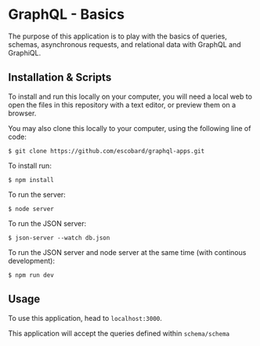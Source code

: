 # GraphQL - Basics

The purpose of this application is to play with the basics of queries, schemas, asynchronous requests, and relational data with GraphQL and GraphiQL.

## Installation & Scripts

To install and run this locally on your computer, you will need a local web to open the files in this repository with a text editor, or preview them on a browser.

You may also clone this locally to your computer, using the following line of code:

```
$ git clone https://github.com/escobard/graphql-apps.git
```

To install run:

```
$ npm install
```

To run the server:

```
$ node server
```

To run the JSON server:

```
$ json-server --watch db.json
```

To run the JSON server and node server at the same time (with continous development):

```
$ npm run dev
```

## Usage

To use this application, head to `localhost:3000`.

This application will accept the queries defined within `schema/schema` 
